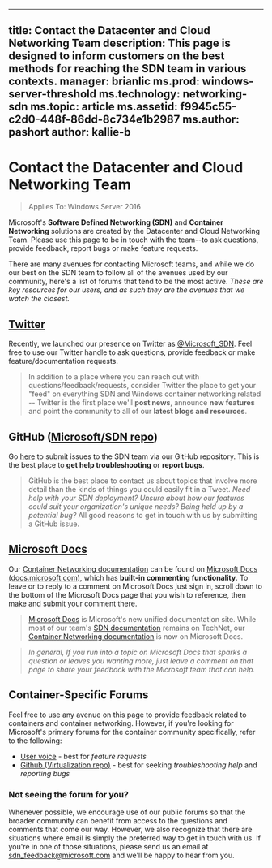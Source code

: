
---
title: Contact the Datacenter and Cloud Networking Team
description: This page is designed to inform customers on the best methods for reaching the SDN team in various contexts.
manager: brianlic
ms.prod: windows-server-threshold
ms.technology: networking-sdn
ms.topic: article
ms.assetid: f9945c55-c2d0-448f-86dd-8c734e1b2987
ms.author: pashort
author: kallie-b
---
# Contact the Datacenter and Cloud Networking Team

> Applies To: Windows Server 2016

Microsoft's **Software Defined Networking \(SDN\)** and **Container Networking** solutions are created by the Datacenter and Cloud Networking Team. Please use this page to be in touch with the team--to ask questions, provide feedback, report bugs or make feature requests.

There are many avenues for contacting Microsoft teams, and while we do our best on the SDN team to follow all of the avenues used by our community, here's a list of forums that tend to be the most active. *These are key resources for our users, and as such they are the avenues that we watch the closest.*

## [Twitter](https://twitter.com/Microsoft_SDN)

Recently, we launched our presence on Twitter as [@Microsoft_SDN](https://twitter.com/Microsoft_SDN). Feel free to use our Twitter handle to ask questions, provide feedback or make feature/documentation requests.
> In addition to a place where you can reach out with questions/feedback/requests, consider Twitter the place to get your "feed" on everything SDN and Windows container networking related -- Twitter is the first place we'll **post news**, announce **new features** and point the community to all of our **latest blogs and resources**.

## GitHub ([Microsoft/SDN repo](https://github.com/Microsoft/SDN/issues))
Go [here](https://github.com/Microsoft/SDN/issues) to submit issues to the SDN team via our GitHub repository. This is the best place to **get help troubleshooting** or **report bugs**.

> GitHub is the best place to contact us about topics that involve more detail than the kinds of things you could easily fit in a Tweet. *Need help with your SDN deployment? Unsure about how our features could suit your organization's unique needs? Being held up by a potential bug?* All good reasons to get in touch with us by submitting a GitHub issue.

## [Microsoft Docs](https://docs.microsoft.com/)
Our [Container Networking documentation](https://docs.microsoft.com/en-us/virtualization/windowscontainers/manage-containers/container-networking) can be found on [Microsoft Docs (docs.microsoft.com)](https://docs.microsoft.com/), which has **built-in commenting functionality**. To leave or to reply to a comment on Microsoft Docs just sign in, scroll down to the bottom of the Microsoft Docs page that you wish to reference, then make and submit your comment there.

> [Microsoft Docs](https://docs.microsoft.com/) is Microsoft's new unified documentation site. While most of our team's [SDN documentation](https://technet.microsoft.com/en-us/windows-server-docs/networking/sdn/software-defined-networking) remains on TechNet, our [Container Networking documentation](https://docs.microsoft.com/en-us/virtualization/windowscontainers/manage-containers/container-networking) is now on Microsoft Docs.

>*In general, If you run into a topic on Microsoft Docs that sparks a question or leaves you wanting more, just leave a comment on that page to share your feedback with the Microsoft team that can help.*

## Container-Specific Forums
Feel free to use any avenue on this page to provide feedback related to containers and container networking. However, if you're looking for Microsoft's primary forums for the container community specifically, refer to the following:
- [User voice](https://windowsserver.uservoice.com/forums/304624-containers) - best for *feature requests*
- [Github (Virtualization repo)](https://github.com/Microsoft/Virtualization-Documentation) - best for seeking *troubleshooting help* and *reporting bugs*

### Not seeing the forum for you? 
Whenever possible, we encourage use of our public forums so that the broader community can benefit from access to the questions and comments that come our way. However, we also recognize that there are situations where email is simply the preferred way to get in touch with us. If you're in one of those situations, please send us an email at sdn_feedback@microsoft.com and we'll be happy to hear from you.
